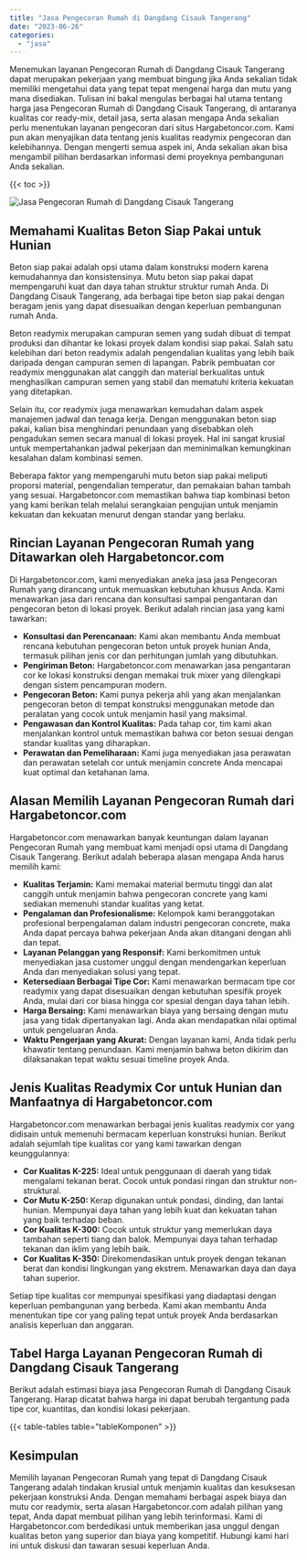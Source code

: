 ```yaml
---
title: "Jasa Pengecoran Rumah di Dangdang Cisauk Tangerang"
date: "2023-06-26"
categories: 
  - "jasa"
---
```



Menemukan layanan Pengecoran Rumah di Dangdang Cisauk Tangerang dapat merupakan pekerjaan yang membuat bingung jika Anda sekalian tidak memiliki mengetahui data yang tepat tepat mengenai harga dan mutu yang mana disediakan. Tulisan ini bakal mengulas berbagai hal utama tentang harga jasa Pengecoran Rumah di Dangdang Cisauk Tangerang, di antaranya kualitas cor ready-mix, detail jasa, serta alasan mengapa Anda sekalian perlu menentukan layanan pengecoran dari situs Hargabetoncor.com. Kami pun akan menyajikan data tentang jenis kualitas readymix pengecoran dan kelebihannya. Dengan mengerti semua aspek ini, Anda sekalian akan bisa mengambil pilihan berdasarkan informasi demi proyeknya pembangunan Anda sekalian.

{{< toc >}}

![Jasa Pengecoran Rumah di Dangdang Cisauk Tangerang](https://hargareadymixid.github.io/hbc/readymix-hbc%20(42).png)

## Memahami Kualitas Beton Siap Pakai untuk Hunian

Beton siap pakai adalah opsi utama dalam konstruksi modern karena kemudahannya dan konsistensinya. Mutu beton siap pakai dapat mempengaruhi kuat dan daya tahan struktur struktur rumah Anda. Di Dangdang Cisauk Tangerang, ada berbagai tipe beton siap pakai dengan beragam jenis yang dapat disesuaikan dengan keperluan pembangunan rumah Anda.

Beton readymix merupakan campuran semen yang sudah dibuat di tempat produksi dan dihantar ke lokasi proyek dalam kondisi siap pakai. Salah satu kelebihan dari beton readymix adalah pengendalian kualitas yang lebih baik daripada dengan campuran semen di lapangan. Pabrik pembuatan cor readymix menggunakan alat canggih dan material berkualitas untuk menghasilkan campuran semen yang stabil dan mematuhi kriteria kekuatan yang ditetapkan.

Selain itu, cor readymix juga menawarkan kemudahan dalam aspek manajemen jadwal dan tenaga kerja. Dengan menggunakan beton siap pakai, kalian bisa menghindari penundaan yang disebabkan oleh pengadukan semen secara manual di lokasi proyek. Hal ini sangat krusial untuk mempertahankan jadwal pekerjaan dan meminimalkan kemungkinan kesalahan dalam kombinasi semen.

Beberapa faktor yang mempengaruhi mutu beton siap pakai meliputi proporsi material, pengendalian temperatur, dan pemakaian bahan tambah yang sesuai. Hargabetoncor.com memastikan bahwa tiap kombinasi beton yang kami berikan telah melalui serangkaian pengujian untuk menjamin kekuatan dan kekuatan menurut dengan standar yang berlaku.

## Rincian Layanan Pengecoran Rumah yang Ditawarkan oleh Hargabetoncor.com

Di Hargabetoncor.com, kami menyediakan aneka jasa jasa Pengecoran Rumah yang dirancang untuk memuaskan kebutuhan khusus Anda. Kami menawarkan jasa dari rencana dan konsultasi sampai pengantaran dan pengecoran beton di lokasi proyek. Berikut adalah rincian jasa yang kami tawarkan:

- **Konsultasi dan Perencanaan:** Kami akan membantu Anda membuat rencana kebutuhan pengecoran beton untuk proyek hunian Anda, termasuk pilihan jenis cor dan perhitungan jumlah yang dibutuhkan.
- **Pengiriman Beton:** Hargabetoncor.com menawarkan jasa pengantaran cor ke lokasi konstruksi dengan memakai truk mixer yang dilengkapi dengan sistem pencampuran modern.
- **Pengecoran Beton:** Kami punya pekerja ahli yang akan menjalankan pengecoran beton di tempat konstruksi menggunakan metode dan peralatan yang cocok untuk menjamin hasil yang maksimal.
- **Pengawasan dan Kontrol Kualitas:** Pada tahap cor, tim kami akan menjalankan kontrol untuk memastikan bahwa cor beton sesuai dengan standar kualitas yang diharapkan.
- **Perawatan dan Pemeliharaan:** Kami juga menyediakan jasa perawatan dan perawatan setelah cor untuk menjamin concrete Anda mencapai kuat optimal dan ketahanan lama.

## Alasan Memilih Layanan Pengecoran Rumah dari Hargabetoncor.com

Hargabetoncor.com menawarkan banyak keuntungan dalam layanan Pengecoran Rumah yang membuat kami menjadi opsi utama di Dangdang Cisauk Tangerang. Berikut adalah beberapa alasan mengapa Anda harus memilih kami:

- **Kualitas Terjamin:** Kami memakai material bermutu tinggi dan alat canggih untuk menjamin bahwa pengecoran concrete yang kami sediakan memenuhi standar kualitas yang ketat.
- **Pengalaman dan Profesionalisme:** Kelompok kami beranggotakan profesional berpengalaman dalam industri pengecoran concrete, maka Anda dapat percaya bahwa pekerjaan Anda akan ditangani dengan ahli dan tepat.
- **Layanan Pelanggan yang Responsif:** Kami berkomitmen untuk menyediakan jasa customer unggul dengan mendengarkan keperluan Anda dan menyediakan solusi yang tepat.
- **Ketersediaan Berbagai Tipe Cor:** Kami menawarkan bermacam tipe cor readymix yang dapat disesuaikan dengan kebutuhan spesifik proyek Anda, mulai dari cor biasa hingga cor spesial dengan daya tahan lebih.
- **Harga Bersaing:** Kami menawarkan biaya yang bersaing dengan mutu jasa yang tidak dipertanyakan lagi. Anda akan mendapatkan nilai optimal untuk pengeluaran Anda.
- **Waktu Pengerjaan yang Akurat:** Dengan layanan kami, Anda tidak perlu khawatir tentang penundaan. Kami menjamin bahwa beton dikirim dan dilaksanakan tepat waktu sesuai timeline proyek Anda.

## Jenis Kualitas Readymix Cor untuk Hunian dan Manfaatnya di Hargabetoncor.com

Hargabetoncor.com menawarkan berbagai jenis kualitas readymix cor yang didisain untuk memenuhi bermacam keperluan konstruksi hunian. Berikut adalah sejumlah tipe kualitas cor yang kami tawarkan dengan keunggulannya:

- **Cor Kualitas K-225:** Ideal untuk penggunaan di daerah yang tidak mengalami tekanan berat. Cocok untuk pondasi ringan dan struktur non-struktural.
- **Cor Mutu K-250:** Kerap digunakan untuk pondasi, dinding, dan lantai hunian. Mempunyai daya tahan yang lebih kuat dan kekuatan tahan yang baik terhadap beban.
- **Cor Kualitas K-300:** Cocok untuk struktur yang memerlukan daya tambahan seperti tiang dan balok. Mempunyai daya tahan terhadap tekanan dan iklim yang lebih baik.
- **Cor Kualitas K-350:** Direkomendasikan untuk proyek dengan tekanan berat dan kondisi lingkungan yang ekstrem. Menawarkan daya dan daya tahan superior.

Setiap tipe kualitas cor mempunyai spesifikasi yang diadaptasi dengan keperluan pembangunan yang berbeda. Kami akan membantu Anda menentukan tipe cor yang paling tepat untuk proyek Anda berdasarkan analisis keperluan dan anggaran.

## Tabel Harga Layanan Pengecoran Rumah di Dangdang Cisauk Tangerang

Berikut adalah estimasi biaya jasa Pengecoran Rumah di Dangdang Cisauk Tangerang. Harap dicatat bahwa harga ini dapat berubah tergantung pada tipe cor, kuantitas, dan kondisi lokasi pekerjaan.

{{< table-tables table="tableKomponen" >}}

## Kesimpulan

Memilih layanan Pengecoran Rumah yang tepat di Dangdang Cisauk Tangerang adalah tindakan krusial untuk menjamin kualitas dan kesuksesan pekerjaan konstruksi Anda. Dengan memahami berbagai aspek biaya dan mutu cor readymix, serta alasan Hargabetoncor.com adalah pilihan yang tepat, Anda dapat membuat pilihan yang lebih terinformasi. Kami di Hargabetoncor.com berdedikasi untuk memberikan jasa unggul dengan kualitas beton yang superior dan biaya yang kompetitif. Hubungi kami hari ini untuk diskusi dan tawaran sesuai keperluan Anda.
